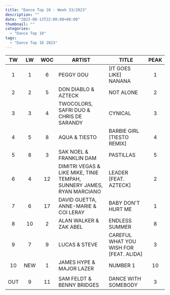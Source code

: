 ```yaml
---
title: "Dance Top 10 - Week 33/2023"
description: ""
date: "2023-08-13T22:00:00+08:00"
thumbnail: ""
categories:
  - "Dance Top 10"
tags:
  - "Dance Top 10 2023"
---
```

<!--more-->
|TW|LW|WOC|ARTIST|TITLE|PEAK|
|:---:|:---:|:---:|---|---|:---:|
|1|1|6|PEGGY GOU|[IT GOES LIKE] NANANA|1|
|2|2|5|DON DIABLO & AZTECK|NOT ALONE|2|
|3|3|4|TWOCOLORS, SAFRI DUO & CHRIS DE SARANDY|CYNICAL|3|
|4|5|8|AQUA & TIESTO|BARBIE GIRL [TIESTO REMIX]|4|
|5|8|3|SAK NOEL & FRANKLIN DAM|PASTILLAS|5|
|6|4|12|DIMITRI VEGAS & LIKE MIKE, TINIE TEMPAH, SUNNERY JAMES, RYAN MARCIANO|LEADER [FEAT. AZTECK]|2|
|7|6|17|DAVID GUETTA, ANNE-MARIE & COI LERAY|BABY DON'T HURT ME|1|
|8|10|2|ALAN WALKER & ZAK ABEL|ENDLESS SUMMER|8|
|9|7|9|LUCAS & STEVE|CAREFUL WHAT YOU WISH FOR [FEAT. ALIDA]|3|
|10|NEW|1|JAMES HYPE & MAJOR LAZER|NUMBER 1|10|
| | | | | | |
|OUT|9|11|SAM FELDT & BENNY BRIDGES|DANCE WITH SOMEBODY|3|
